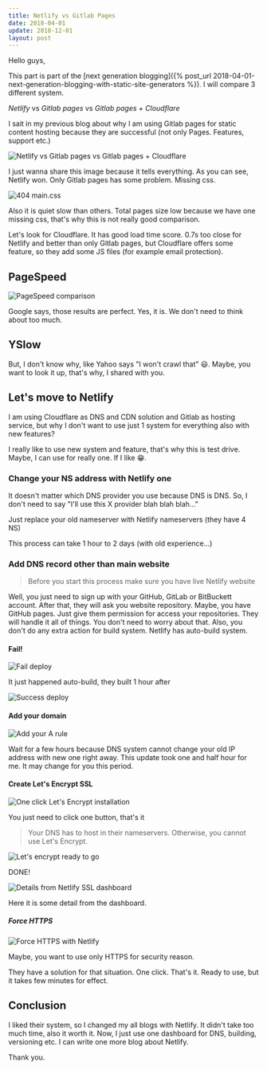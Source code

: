```yaml
---
title: Netlify vs Gitlab Pages
date: 2018-04-01
update: 2018-12-01
layout: post
---
```


Hello guys,

This part is part of the [next generation blogging]({% post_url 2018-04-01-next-generation-blogging-with-static-site-generators %}). I will compare 3 different system.

*Netlify* vs *Gitlab pages* vs *Gitlab pages + Cloudflare*

I sait in my previous blog about why I am using Gitlab pages for static content hosting because they are successful (not only Pages. Features, support etc.)

![Netlify vs Gitlab pages vs Gitlab pages + Cloudflare](https://i.imgur.com/UV9eVYC.png)

I just wanna share this image because it tells everything. As you can see, Netlify won. Only Gitlab pages has some problem. Missing css.

![404 main.css](https://i.imgur.com/Uk1AEbk.png)

Also it is quiet slow than others. Total pages size low because we have one missing css, that's why this is not really good comparison.

Let's look for Cloudflare. It has good load time score. 0.7s too close for Netlify and better than only Gitlab pages, but Cloudflare offers some feature, so they add some JS files (for example email protection).

## PageSpeed

![PageSpeed comparison](https://i.imgur.com/SMYUSCB.png)

Google says, those results are perfect. Yes, it is. We don't need to think about too much.

## YSlow

But, I don't know why, like Yahoo says "I won't crawl that" :smiley:. Maybe, you want to look it up, that's why, I shared with you.

## Let's move to Netlify

I am using Cloudflare as DNS and CDN solution and Gitlab as hosting service, but why I don't want to use just 1 system for everything also with new features?

I really like to use new system and feature, that's why this is test drive. Maybe, I can use for really one. If I like :grin:.

### Change your NS address with Netlify one

It doesn't matter which DNS provider you use because DNS is DNS. So, I don't need to say "I'll use this X provider blah blah blah..."

Just replace your old nameserver with Netlify nameservers (they have 4 NS)

This process can take 1 hour to 2 days (with old experience...)

### Add DNS record other than main website

> Before you start this process make sure you have live Netlify website

Well, you just need to sign up with your GitHub, GitLab or BitBuckett account. After that, they will ask you website repository. Maybe, you have GitHub pages. Just give them permission for access your repositories. They will handle it all of things. You don't need to worry about that. Also, you don't do any extra action for build system. Netlify has auto-build system.

#### Fail!

![Fail deploy](https://i.imgur.com/OWWMaY4.png)

It just happened auto-build, they built 1 hour after

![Success deploy](https://i.imgur.com/0ANk3i9.png)

#### Add your domain

![Add your A rule](https://i.imgur.com/UhnSJmn.png)

Wait for a few hours because DNS system cannot change your old IP address with new one right away. This update took one and half hour for me. It may change for you this period.

#### Create Let's Encrypt SSL

![One click Let's Encrypt installation](https://i.imgur.com/eHHf54Q.png)

You just need to click one button, that's it

> Your DNS has to host in their nameservers. Otherwise, you cannot use Let's Encrypt.

![Let's encrypt ready to go](https://i.imgur.com/sgTSbTu.png)

DONE!

![Details from Netlify SSL dashboard](https://i.imgur.com/COMUG17.png)

Here it is some detail from the dashboard.

##### Force HTTPS

![Force HTTPS with Netlify](https://i.imgur.com/mnSD0mJ.png)

Maybe, you want to use only HTTPS for security reason.

They have a solution for that situation. One click. That's it. Ready to use, but it takes few minutes for effect.

## Conclusion

I liked their system, so I changed my all blogs with Netlify. It didn't take too much time, also it worth it. Now, I just use one dashboard for DNS, building, versioning etc. I can write one more blog about Netlify.

Thank you.
